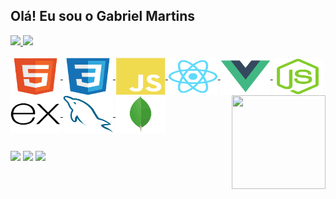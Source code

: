 
## Olá! Eu sou o Gabriel Martins
<div>
  <a href="https://github.com/GabrielMartinsz">
  <img height="130em" src="https://github-readme-stats.vercel.app/api?username=GabrielMartinsz&show_icons=true&theme=tokyonight&include_all_commits=true&count_private=true"/>
  <img height="130em" src="https://github-readme-stats.vercel.app/api/top-langs/?username=GabrielMartinsz&layout=compact&langs_count=7&theme=tokyonight"/>
</div>
<div style="display: inline_block"><br>
  <img align="center" alt="gm-HTML" height="60" width="80" src="https://raw.githubusercontent.com/devicons/devicon/master/icons/html5/html5-original.svg">
  <img align="center" alt="gm-CSS" height="60" width="80" src="https://raw.githubusercontent.com/devicons/devicon/master/icons/css3/css3-original.svg">
  <img align="center" alt="gm-Js" height="60" width="80" src="https://raw.githubusercontent.com/devicons/devicon/master/icons/javascript/javascript-plain.svg">
  <img align="center" alt="gm-React" height="60" width="80" src="https://raw.githubusercontent.com/devicons/devicon/master/icons/react/react-original.svg">
  <img align="center" alt="gm-React" height="60" width="80" src="https://raw.githubusercontent.com/devicons/devicon/master/icons/vuejs/vuejs-original.svg">
  <img align="center" alt="gm-React" height="60" width="80" src="https://raw.githubusercontent.com/devicons/devicon/master/icons/nodejs/nodejs-original.svg">
  <img align="center" alt="gm-React" height="60" width="80" src="https://raw.githubusercontent.com/devicons/devicon/master/icons/express/express-original.svg">
  <img align="center" alt="gm-React" height="60" width="80" src="https://raw.githubusercontent.com/devicons/devicon/master/icons/mysql/mysql-original.svg">
  <img align="center" alt="gm-React" height="60" width="80" src="https://raw.githubusercontent.com/devicons/devicon/master/icons/mongodb/mongodb-original.svg">
  <img align="right" height="150" width="150" src="https://i.picasion.com/pic91/aea6625f73053f880b4ae0fcc69470f2.gif" width="300" height="300" border="0" /></a><br /><a href="https://picasion.com/"</a>
</div>
  
  ##
  
<div> 
  <a href = "mailto:martinsga999@gmail.com"><img src="https://img.shields.io/badge/Gmail-D14836?style=for-the-badge&logo=gmail&logoColor=white" target="_blank"></a>
  <a href="https://www.linkedin.com/in/gabriel-martins999" target="_blank"><img src="https://img.shields.io/badge/-LinkedIn-%230077B5?style=for-the-badge&logo=linkedin&logoColor=white" target="_blank"></a> 
  <a href="https://instagram.com/gaamartinsz" target="_blank"><img src="https://img.shields.io/badge/-Instagram-%23E4405F?style=for-the-badge&logo=instagram&logoColor=white" target="_blank"></a>
</div> 
